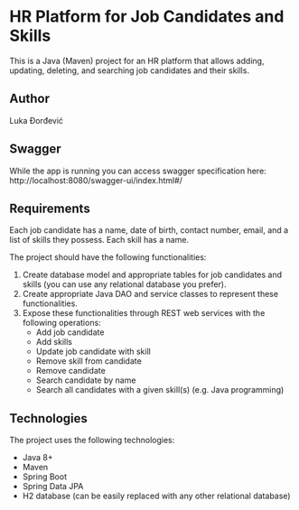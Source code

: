# HR Platform for Job Candidates and Skills
This is a Java (Maven) project for an HR platform that allows adding, updating, deleting, and searching job candidates and their skills.

## Author
Luka Đorđević

## Swagger
While the app is running you can access swagger specification here: http://localhost:8080/swagger-ui/index.html#/

## Requirements
Each job candidate has a name, date of birth, contact number, email, and a list of skills they possess. Each skill has a name.

The project should have the following functionalities:

1. Create database model and appropriate tables for job candidates and skills (you can use any relational database you prefer).</br>
2. Create appropriate Java DAO and service classes to represent these functionalities.</br>
3. Expose these functionalities through REST web services with the following operations:</br>
    - Add job candidate</br>
    - Add skills</br>
    - Update job candidate with skill</br>
    - Remove skill from candidate</br>
    - Remove candidate</br>
    - Search candidate by name</br>
    - Search all candidates with a given skill(s) (e.g. Java programming)</br>
  
## Technologies
The project uses the following technologies:
- Java 8+
- Maven
- Spring Boot
- Spring Data JPA
- H2 database (can be easily replaced with any other relational database)
